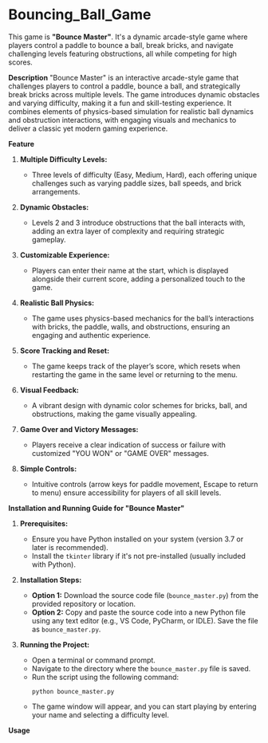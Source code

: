 # Bouncing_Ball_Game
This game is **"Bounce Master"**. It's a dynamic arcade-style game where players control a paddle to bounce a ball, break bricks, and navigate challenging levels featuring obstructions, all while competing for high scores.

**Description**
"Bounce Master" is an interactive arcade-style game that challenges players to control a paddle, bounce a ball, and strategically break bricks across multiple levels. The game introduces dynamic obstacles and varying difficulty, making it a fun and skill-testing experience. It combines elements of physics-based simulation for realistic ball dynamics and obstruction interactions, with engaging visuals and mechanics to deliver a classic yet modern gaming experience.

**Feature**

1. **Multiple Difficulty Levels:**  
   - Three levels of difficulty (Easy, Medium, Hard), each offering unique challenges such as varying paddle sizes, ball speeds, and brick arrangements.

2. **Dynamic Obstacles:**  
   - Levels 2 and 3 introduce obstructions that the ball interacts with, adding an extra layer of complexity and requiring strategic gameplay.

3. **Customizable Experience:**  
   - Players can enter their name at the start, which is displayed alongside their current score, adding a personalized touch to the game.

4. **Realistic Ball Physics:**  
   - The game uses physics-based mechanics for the ball’s interactions with bricks, the paddle, walls, and obstructions, ensuring an engaging and authentic experience.

5. **Score Tracking and Reset:**  
   - The game keeps track of the player’s score, which resets when restarting the game in the same level or returning to the menu.

6. **Visual Feedback:**  
   - A vibrant design with dynamic color schemes for bricks, ball, and obstructions, making the game visually appealing.

7. **Game Over and Victory Messages:**  
   - Players receive a clear indication of success or failure with customized "YOU WON" or "GAME OVER" messages.

8. **Simple Controls:**  
   - Intuitive controls (arrow keys for paddle movement, Escape to return to menu) ensure accessibility for players of all skill levels.

**Installation and Running Guide for "Bounce Master"**

1. **Prerequisites:**
   - Ensure you have Python installed on your system (version 3.7 or later is recommended).
   - Install the `tkinter` library if it's not pre-installed (usually included with Python).

2. **Installation Steps:**
   - **Option 1:** Download the source code file (`bounce_master.py`) from the provided repository or location.
   - **Option 2:** Copy and paste the source code into a new Python file using any text editor (e.g., VS Code, PyCharm, or IDLE). Save the file as `bounce_master.py`.

3. **Running the Project:**
   - Open a terminal or command prompt.
   - Navigate to the directory where the `bounce_master.py` file is saved.
   - Run the script using the following command:
     ```
     python bounce_master.py
     ```
   - The game window will appear, and you can start playing by entering your name and selecting a difficulty level.

**Usage**
